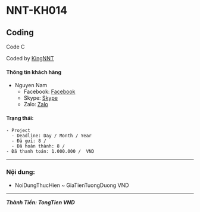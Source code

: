 # NNT-KH014

## Coding

Code C

Coded by [KingNNT](https://www.facebook.com/Kinggg.NNT)

#### Thông tin khách hàng

-   Nguyen Nam
    -   Facebook: [Facebook](https://www.facebook.com/IDFaceBook)
    -   Skype: [Skype](IDSkype)
    -   Zalo: [Zalo](https://zalo.me/IDZalo)

#### Trạng thái:

```
- Project
  - Deadline: Day / Month / Year
  - Đã gửi: 8 /
  - Đã hoàn thành: 8 /
- Đã thanh toán: 1.000.000 /  VND
```

---

### Nội dung:

-   NoiDungThucHien ~ GiaTienTuongDuong VND

---

**_Thành Tiền: TongTien VND_**
